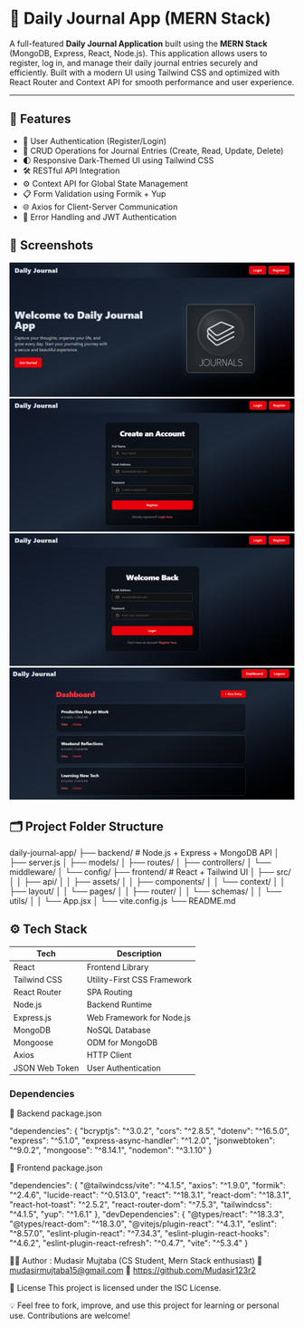 # 📝 Daily Journal App (MERN Stack)

A full-featured **Daily Journal Application** built using the **MERN Stack** (MongoDB, Express, React, Node.js). This application allows users to register, log in, and manage their daily journal entries securely and efficiently. Built with a modern UI using Tailwind CSS and optimized with React Router and Context API for smooth performance and user experience.

---

## 🚀 Features

- 🔐 User Authentication (Register/Login)
- 🧠 CRUD Operations for Journal Entries (Create, Read, Update, Delete)
- 🌓 Responsive Dark-Themed UI using Tailwind CSS
- 🛠️ RESTful API Integration
- ⚙️ Context API for Global State Management
- 📋 Form Validation using Formik + Yup
- 🌐 Axios for Client-Server Communication
- 🧪 Error Handling and JWT Authentication

## 📸 Screenshots

![Homepage](./frontend//src/assets/home.png)
![Register](./frontend/src/assets/register.png)
![Login](./frontend/src/assets/login.png)
![Dashboard](./frontend/src/assets/dashboard.png)

## 🗂️ Project Folder Structure

daily-journal-app/
├── backend/ # Node.js + Express + MongoDB API
│ ├── server.js
│ ├── models/
│ ├── routes/
│ ├── controllers/
│ └── middleware/
│ └── config/
├── frontend/ # React + Tailwind UI
│ ├── src/
│ │ ├── api/
│ │ ├── assets/
│ │ ├── components/
│ │ └── context/
│ │ ├── layout/
│ │ └── pages/
│ │ ├── router/
│ │ └── schemas/
│ │ └── utils/
│ │ └── App.jsx
│ └── vite.config.js
└── README.md

## ⚙️ Tech Stack

| Tech          | Description                        |
|---------------|------------------------------------|
| React         | Frontend Library                   |
| Tailwind CSS  | Utility-First CSS Framework        |
| React Router  | SPA Routing                        |
| Node.js       | Backend Runtime                    |
| Express.js    | Web Framework for Node.js          |
| MongoDB       | NoSQL Database                     |
| Mongoose      | ODM for MongoDB                    |
| Axios         | HTTP Client                        |
| JSON Web Token| User Authentication                |


### Dependencies

📌 Backend package.json

"dependencies": {
  "bcryptjs": "^3.0.2",
  "cors": "^2.8.5",
  "dotenv": "^16.5.0",
  "express": "^5.1.0",
  "express-async-handler": "^1.2.0",
  "jsonwebtoken": "^9.0.2",
  "mongoose": "^8.14.1",
  "nodemon": "^3.1.10"
}

📌 Frontend package.json

"dependencies": {
  "@tailwindcss/vite": "^4.1.5",
  "axios": "^1.9.0",
  "formik": "^2.4.6",
  "lucide-react": "^0.513.0",
  "react": "^18.3.1",
  "react-dom": "^18.3.1",
  "react-hot-toast": "^2.5.2",
  "react-router-dom": "^7.5.3",
  "tailwindcss": "^4.1.5",
  "yup": "^1.6.1"
},
"devDependencies": {
  "@types/react": "^18.3.3",
  "@types/react-dom": "^18.3.0",
  "@vitejs/plugin-react": "^4.3.1",
  "eslint": "^8.57.0",
  "eslint-plugin-react": "^7.34.3",
  "eslint-plugin-react-hooks": "^4.6.2",
  "eslint-plugin-react-refresh": "^0.4.7",
  "vite": "^5.3.4"
}

🙋‍♂️ Author : Mudasir Mujtaba (CS Student, Mern Stack enthusiast)
📧 mudasirmujtaba15@gmail.com
🔗 https://github.com/Mudasir123r2

📄 License
This project is licensed under the ISC License.

💡 Feel free to fork, improve, and use this project for learning or personal use. Contributions are welcome!




